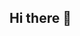 ## Hi there 👋

<!--
**movadancer/movedancer** is a ✨ _special_ ✨ repository because its `README.md` (this file) appears on your GitHub profile.

Here are some ideas to get you started:

- 🔭 I’m currently working on computer system, CXL menmory and LLM!
- 🌱 I’m currently learning CUDA, Quartus II, ...
- 👯 I’m looking to collaborate on system learning， especially about FPGA!
- 💬 Ask me about anything you want!😄
- 📫 How to reach me: cquzhuyunzhe@163.com
- 😄 Pronouns: 🐖🐖(eating and sleeping are very good~)
- ⚡ Fun fact: Even though I seem to be a cold person, I have a deep desire to communicate!
- ❤️ hobby: ping-pong! ping-pong! ping-pong!
-->
